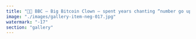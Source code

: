 ```yaml
---
title: "🤡✨ BBC — Big Bitcoin Clown — spent years chanting “number go up.”<br /><br />But lately, something’s sinking in — very slowly.<br /><br />👉 The future isn’t a frozen coin.<br />👉 It’s data lakes, AIs, contexts, prompts, Ethereum, EigenLayer, and fluid UIs that orchestrate it all.<br /><br />He stares at the spiral:<br />- Liquid trust, restaked.<br />- Modular consensus, alive.<br />- Infinite contexts, composable.<br /><br />Meanwhile, he’s still clutching his immutability blankie.<br /><br />One day he’ll drop it. Maybe.<br /><br />🔹 The clown is waking up. The mesh was always the point.<br /><br /><br />hashtag<br />#Ethereum <br />hashtag<br />#EigenLayer <br />hashtag<br />#BBC <br />hashtag<br />#BigBitcoinClown <br />hashtag<br />#Satire <br />hashtag<br />#MeshFuture"
image: "./images/gallery-item-neg-017.jpg"
watermark: "-17"
section: "gallery"
---
```


